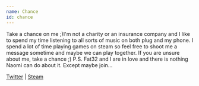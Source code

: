 ```yaml
---
name: Chance
id: chance
---
```

Take a chance on me ;)I'm not a charity or an insurance company and I like to spend my time listening to all sorts of music on both plug and my phone. I spend a lot of time playing games on steam so feel free to shoot me a message sometime and maybe we can play together. If you are unsure about me, take a chance ;)
P.S. Fat32 and I are in love and there is nothing Naomi can do about it. Except maybe join...

[Twitter](https://twitter.com/Cal_TakeaChance) | [Steam](https://steamcommunity.com/id/TastyChance)